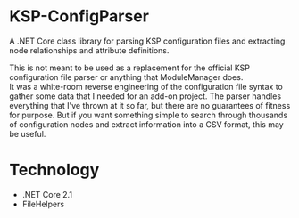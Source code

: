 # KSP-ConfigParser

A .NET Core class library for parsing KSP configuration files and extracting node relationships and attribute definitions.

This is not meant to be used as a replacement for the official KSP configuration file parser or anything that ModuleManager does.  
It was a white-room reverse engineering of the configuration file syntax to gather some data that I needed for an add-on project.
The parser handles everything that I've thrown at it so far, but there are no guarantees of fitness for purpose.
But if you want something simple to search through thousands of configuration nodes and extract information into a CSV format, this may be useful.

# Technology

- .NET Core 2.1
- FileHelpers

